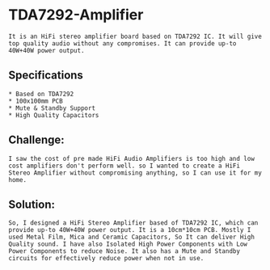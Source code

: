 # TDA7292-Amplifier
	It is an HiFi stereo amplifier board based on TDA7292 IC. It will give top quality audio without any compromises. It can provide up-to 40W+40W power output.

## Specifications
	* Based on TDA7292
	* 100x100mm PCB
	* Mute & Standby Support
	* High Quality Capacitors

## Challenge:
	I saw the cost of pre made HiFi Audio Amplifiers is too high and low cost amplifiers don't perform well. so I wanted to create a HiFi Stereo Amplifier without compromising anything, so I can use it for my home.
	
## Solution:
	So, I designed a HiFi Stereo Amplifier based of TDA7292 IC, which can provide up-to 40W+40W power output. It is a 10cm*10cm PCB. Mostly I used Metal Film, Mica and Ceramic Capacitors, So It can deliver High Quality sound. I have also Isolated High Power Components with Low Power Components to reduce Noise. It also has a Mute and Standby circuits for effectively reduce power when not in use.
	